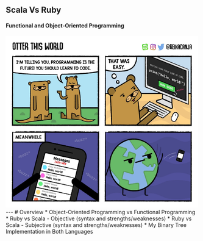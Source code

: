 ## Scala Vs Ruby
#### Functional and Object-Oriented Programming
<img src="https://raw.githubusercontent.com/AndrewERAU/rubyBinaryTree/master/slideMaterials/HelloWorld.jpg" height="450" width="525" alt="Hello, world">
---
# Overview
* Object-Oriented Programming vs Functional Programming
* Ruby vs Scala - Objective (syntax and strengths/weaknesses)
* Ruby vs Scala - Subjective (syntax and strengths/weaknesses)
* My Binary Tree Implementation in Both Languages
